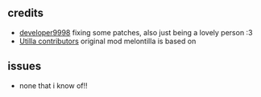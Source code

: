 ## credits
- [developer9998](https://github.com/developer9998) fixing some patches, also just being a lovely person :3
- [Utilla contributors](https://github.com/legoandmars/Utilla/graphs/contributors) original mod melontilla is based on

## issues
- none that i know of!!
